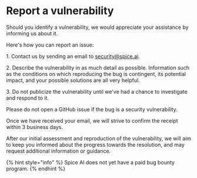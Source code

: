 # Report a vulnerability

Should you identify a vulnerability, we would appreciate your assistance by informing us about it.&#x20;

Here's how you can report an issue:

1\. Contact us by sending an email to [security@spice.ai](mailto:security@spice.ai).

2\. Describe the vulnerability in as much detail as possible. Information such as the conditions on which reproducing the bug is contingent, its potential impact, and your possible solutions are all very helpful.

3\. Do not publicize the vulnerability until we've had a chance to investigate and respond to it.

Please do not open a GitHub issue if the bug is a security vulnerability.

Once we have received your email, we will strive to confirm the receipt within 3 business days.&#x20;

After our initial assessment and reproduction of the vulnerability, we will aim to keep you informed about the progress towards the resolution, and may request additional information or guidance.

{% hint style="info" %}
Spice AI does not yet have a paid bug bounty program.
{% endhint %}


